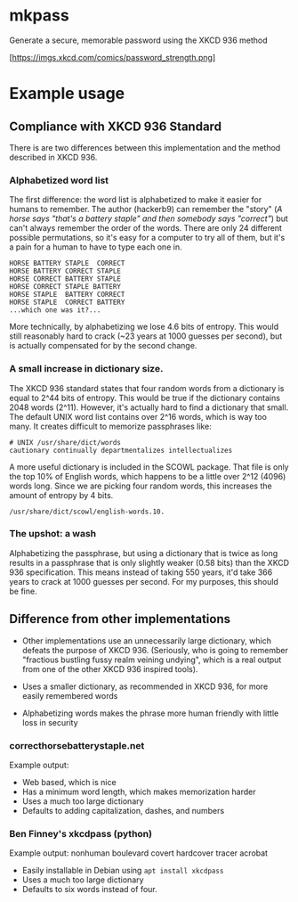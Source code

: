 # mkpass
Generate a secure, memorable password using the XKCD 936 method

[https://imgs.xkcd.com/comics/password_strength.png]

# Example usage


## Compliance with XKCD 936 Standard

There is are two differences between this implementation
and the method described in XKCD 936.

### Alphabetized word list

The first difference: the word list is alphabetized to make it easier
for humans to remember. The author (hackerb9) can remember the "story"
(_A horse says "that's a battery staple" and then somebody says
"correct"_) but can't always remember the order of the words. There
are only 24 different possible permutations, so it's easy for a
computer to try all of them, but it's a pain for a human to have to
type each one in.

    HORSE BATTERY STAPLE  CORRECT
    HORSE BATTERY CORRECT STAPLE
    HORSE CORRECT BATTERY STAPLE
    HORSE CORRECT STAPLE BATTERY
    HORSE STAPLE  BATTERY CORRECT
    HORSE STAPLE  CORRECT BATTERY
    ...which one was it?...    

More technically, by alphabetizing we lose 4.6 bits of entropy. This
would still reasonably hard to crack (~23 years at 1000 guesses per
second), but is actually compensated for by the second change.

### A small increase in dictionary size. 

The XKCD 936 standard states that four random words from a dictionary
is equal to 2^44 bits of entropy. This would be true if the dictionary
contains 2048 words (2^11). However, it's actually hard to find a
dictionary that small. The default UNIX word list contains over 2^16
words, which is way too many. It creates difficult to memorize
passphrases like:

    # UNIX /usr/share/dict/words
    cautionary continually departmentalizes intellectualizes

A more useful dictionary is included in the SCOWL package. That file
is only the top 10% of English words, which happens to be a little
over 2^12 (4096) words long. Since we are picking four random words,
this increases the amount of entropy by 4 bits.

    /usr/share/dict/scowl/english-words.10.




### The upshot: a wash

Alphabetizing the passphrase, but using a dictionary that is twice as
long results in a passphrase that is only slightly weaker (0.58 bits)
than the XKCD 936 specification. This means instead of taking 550
years, it'd take 366 years to crack at 1000 guesses per second. For
my purposes, this should be fine.  

## Difference from other implementations

* Other implementations use an unnecessarily large dictionary, which
  defeats the purpose of XKCD 936. (Seriously, who is going to
  remember "fractious bustling fussy realm veining undying", which is
  a real output from one of the other XKCD 936 inspired tools).
  
* Uses a smaller dictionary, as recommended in XKCD 936, for more
  easily remembered words

* Alphabetizing words makes the phrase more human friendly with little
  loss in security

### correcthorsebatterystaple.net

Example output: 

* Web based, which is nice
* Has a minimum word length, which makes memorization harder
* Uses a much too large dictionary
* Defaults to adding capitalization, dashes, and numbers 

### Ben Finney's xkcdpass (python)

Example output: nonhuman boulevard covert hardcover tracer acrobat

* Easily installable in Debian using `apt install xkcdpass`
* Uses a much too large dictionary
* Defaults to six words instead of four.
